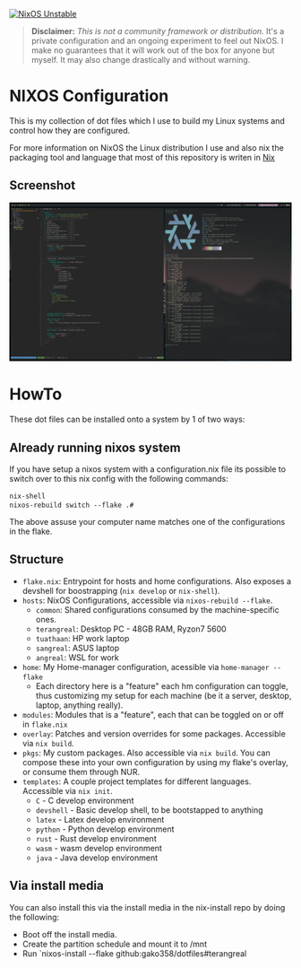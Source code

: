 [![NixOS Unstable](https://img.shields.io/badge/NixOS-unstable-blue.svg?style=flat-square&logo=NixOS&logoColor=white)](https://nixos.org)

> **Disclaimer:** _This is not a community framework or distribution._ It's a
> private configuration and an ongoing experiment to feel out NixOS. I make no
> guarantees that it will work out of the box for anyone but myself. It may also
> change drastically and without warning.

# NIXOS Configuration

This is my collection of dot files which I use to build my Linux systems and
control how they are configured.

For more information on NixOS the Linux distribution I use and also nix
the packaging tool and language that most of this repository is writen in
[Nix](https://nixos.org/)

## Screenshot

![screenshot](https://github.com/Gako358/archive/blob/main/images/config/work.png)

# HowTo

These dot files can be installed onto a system by 1 of two ways:

## Already running nixos system

If you have setup a nixos system with a configuration.nix file its possible to switch over to this nix config with
the following commands:

```shell
nix-shell
nixos-rebuild switch --flake .#
```

The above assuse your computer name matches one of the configurations in the flake.

## Structure

- `flake.nix`: Entrypoint for hosts and home configurations. Also exposes a
  devshell for boostrapping (`nix develop` or `nix-shell`).
- `hosts`: NixOS Configurations, accessible via `nixos-rebuild --flake`.
  - `common`: Shared configurations consumed by the machine-specific ones.
  - `terangreal`: Desktop PC - 48GB RAM, Ryzon7 5600
  - `tuathaan`: HP work laptop
  - `sangreal`: ASUS laptop
  - `angreal`: WSL for work
- `home`: My Home-manager configuration, acessible via `home-manager --flake`
  - Each directory here is a "feature" each hm configuration can toggle, thus
    customizing my setup for each machine (be it a server, desktop, laptop,
    anything really).
- `modules`: Modules that is a "feature", each that can be toggled on or off in `flake.nix`
- `overlay`: Patches and version overrides for some packages. Accessible via
  `nix build`.
- `pkgs`: My custom packages. Also accessible via `nix build`. You can compose
  these into your own configuration by using my flake's overlay, or consume them through NUR.
- `templates`: A couple project templates for different languages. Accessible
  via `nix init`.
  - `C` - C develop environment
  - `devshell` - Basic develop shell, to be bootstapped to anything
  - `latex` - Latex develop environment
  - `python` - Python develop environment
  - `rust` - Rust develop environment
  - `wasm` - wasm develop environment
  - `java` - Java develop environment

## Via install media

You can also install this via the install media in the nix-install repo by doing the following:

- Boot off the install media.
- Create the partition schedule and mount it to /mnt
- Run `nixos-install --flake github:gako358/dotfiles#terangreal

